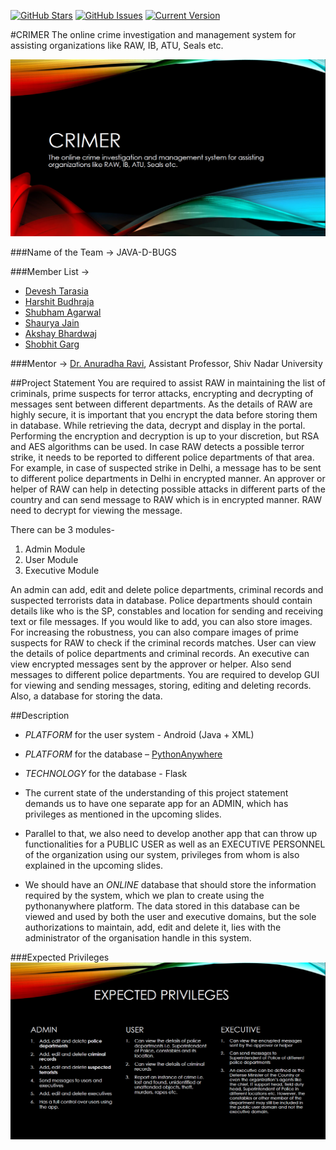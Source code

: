 [![GitHub Stars](https://img.shields.io/github/stars/harshitbudhraja/OCMS.svg)](https://github.com/harshitbudhraja/OCMS/stargazers) [![GitHub Issues](https://img.shields.io/github/issues/harshitbudhraja/OCMS.svg)](https://github.com/harshitbudhraja/OCMS/issues) [![Current Version](https://img.shields.io/badge/version-0.1-green.svg)](https://github.com/harshitbudhraja/OCMS) 

#CRIMER
The online crime investigation and management system for assisting organizations like RAW, IB, ATU, Seals etc.

<img src="images/1.PNG">

###Name of the Team -> JAVA-D-BUGS

###Member List ->
* [Devesh Tarasia](https://github.com/DEVESHTARASIA "Devesh Tarasia")
* [Harshit Budhraja](https://github.com/harshitbudhraja "Harshit Budhraja")
* [Shubham Agarwal](https://github.com/shubhxotic "Shubham Agarwal")
* [Shaurya Jain](https://github.com/shaurya96 "Shaurya Jain")
* [Akshay Bhardwaj](https://github.com/coolpad-bug "Akshay Bhardwaj")
* [Shobhit Garg](https://github.com/shobhitgarg12 "Shobhit Garg")

###Mentor -> [Dr. Anuradha Ravi](https://github.com/ans24us1 "Dr. Anuradha Ravi"), Assistant Professor, Shiv Nadar University


##Project Statement
You are required to assist RAW in maintaining the list of criminals, prime suspects for terror attacks, encrypting and decrypting of messages sent between different departments. As the details of RAW are highly secure, it is important that you encrypt the data before storing them in database. While retrieving the data, decrypt and display in the portal. Performing the encryption and decryption is up to your discretion, but RSA and AES algorithms can be used. In case RAW detects a possible terror strike, it needs to be reported to different police departments of that area. For example, in case of suspected strike in Delhi, a message has to be sent to different police departments in Delhi in encrypted manner. An approver or helper of RAW can help in detecting possible attacks in different parts of the country and can send message to RAW which is in encrypted manner. RAW need to decrypt for viewing the message.

There can be 3 modules-<br>
1. Admin Module<br>
2. User Module<br>
3. Executive Module

An admin can add, edit and delete police departments, criminal records and suspected terrorists data in database. Police departments should contain details like who is the SP, constables and location for sending and receiving text or file messages. If you would like to add, you can also store images. For increasing the robustness, you can also compare images of prime suspects for RAW to check if the criminal records matches. User can view the details of police departments and criminal records. An executive can view encrypted messages sent by the approver or helper. Also send messages to different police departments. You are required to develop GUI for viewing and sending messages, storing, editing and deleting records. Also, a database for storing the data.

##Description
* *PLATFORM* for the user system - Android (Java + XML)

* *PLATFORM* for the database – [PythonAnywhere](https://pythonanywhere.com)

* *TECHNOLOGY* for the database - Flask

* The current state of the understanding of this project statement demands us to have one separate app for an ADMIN, which has privileges as mentioned in the upcoming slides.

* Parallel to that, we also need to develop another app that can throw up functionalities for a PUBLIC USER as well as an EXECUTIVE PERSONNEL of the organization using our system, privileges from whom is also explained in the upcoming slides.

* We should have an *ONLINE* database that should store the information required by the system, which we plan to create using the pythonanywhere platform. The data stored in this database can be viewed and used by both the user and executive domains, but the sole authorizations to maintain, add, edit and delete it, lies with the administrator of the organisation handle in this system. 

###Expected Privileges
<img src="images/2.PNG">
